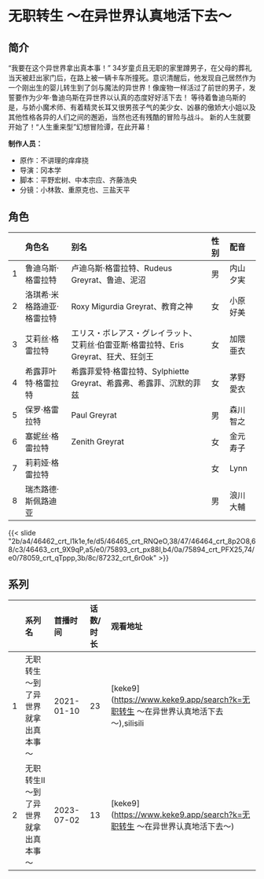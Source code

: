 # 无职转生 ～在异世界认真地活下去～


## 简介

“我要在这个异世界拿出真本事！”
34岁童贞且无职的家里蹲男子，在父母的葬礼当天被赶出家门后，在路上被一辆卡车所撞死。意识清醒后，他发现自己居然作为一个刚出生的婴儿转生到了剑与魔法的异世界！像废物一样活过了前世的男子，发誓要作为少年·鲁迪乌斯在异世界以认真的态度好好活下去！
等待着鲁迪乌斯的是，与娇小魔术师、有着精灵长耳又很男孩子气的美少女、凶暴的傲娇大小姐以及其他性格各异的人们之间的邂逅，当然也还有残酷的冒险与战斗。
新的人生就要开始了！“人生重来型”幻想冒险谭，在此开幕！

**制作人员：**
- 原作：不讲理的痒痒挠
- 导演：冈本学
- 脚本：平野宏树、中本宗应、齐藤浩央
- 分镜：小林敦、重原克也、三盐天平

## 角色

|     |   角色名   |   别名  | 性别 |  配音  |
|:--- |:------  |:----      |:---  |:--   |
| 1 | 鲁迪乌斯·格雷拉特 | 卢迪乌斯·格雷拉特、Rudeus Greyrat、鲁迪、泥沼 | 男 | 内山夕実 |
| 2 | 洛琪希·米格路迪亚·格雷拉特 | Roxy Migurdia Greyrat、教育之神 | 女 | 小原好美 |
| 3 | 艾莉丝·格雷拉特 | エリス・ボレアス・グレイラット、艾莉丝·伯雷亚斯·格雷拉特、Eris Greyrat、狂犬、狂剑王 | 女 | 加隈亜衣 |
| 4 | 希露菲叶特·格雷拉特 | 希露菲爱特·格雷拉特、Sylphiette Greyrat、希露弗、希露菲、沉默的菲兹 | 女 | 茅野愛衣 |
| 5 | 保罗·格雷拉特 | Paul Greyrat | 男 | 森川智之 |
| 6 | 塞妮丝·格雷拉特 | Zenith Greyrat | 女 | 金元寿子 |
| 7 | 莉莉娅·格雷拉特 |  | 女 | Lynn |
| 8 | 瑞杰路德·斯佩路迪亚 |  | 男 | 浪川大輔 |

{{< slide "2b/a4/46462_crt_l1k1e,fe/d5/46465_crt_RNQeO,38/47/46464_crt_8p2O8,68/c3/46463_crt_9X9qP,a5/e0/75893_crt_px88I,b4/0a/75894_crt_PFX25,74/e0/78059_crt_qTppp,3b/8c/87232_crt_6r0ok" >}}

## 系列

|     |   系列名   |   首播时间  | 话数/时长  | 观看地址 |
|:---  |:------    |:----      |:---       |:---  |
| 1 | 无职转生～到了异世界就拿出真本事～ | 2021-01-10 | 23 | [keke9](https://www.keke9.app/search?k=无职转生 ～在异世界认真地活下去～),silisili  |
| 2 | 无职转生Ⅱ ～到了异世界就拿出真本事～ | 2023-07-02 | 13 | [keke9](https://www.keke9.app/search?k=无职转生 ～在异世界认真地活下去～) |



